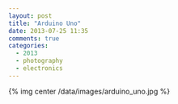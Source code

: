 ```yaml
---
layout: post
title: "Arduino Uno"
date: 2013-07-25 11:35
comments: true
categories:
  - 2013
  - photography
  - electronics
---
```

{% img center /data/images/arduino_uno.jpg %}
